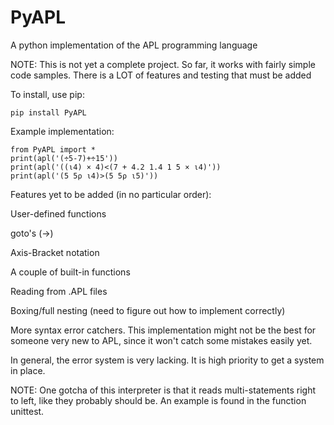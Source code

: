 # PyAPL
A python implementation of the APL programming language

NOTE: This is not yet a complete project. So far, it works with fairly simple code samples. There is a LOT of features and testing that must be added

To install, use pip:

	pip install PyAPL

Example implementation:

    from PyAPL import *
    print(apl('(÷5-7)+÷15'))
    print(apl('((⍳4) × 4)<(7 + 4.2 1.4 1 5 × ⍳4)'))
    print(apl('(5 5⍴ ⍳4)>(5 5⍴ ⍳5)'))

Features yet to be added (in no particular order):

User-defined functions

goto's (→)

Axis-Bracket notation

A couple of built-in functions

Reading from .APL files

Boxing/full nesting (need to figure out how to implement correctly)

More syntax error catchers. This implementation might not be the best for someone very new to APL, since it won't catch some mistakes easily yet.

In general, the error system is very lacking. It is high priority to get a system in place.


NOTE: One gotcha of this interpreter is that it reads multi-statements right to left, like they probably should be. An example is found in the function unittest.